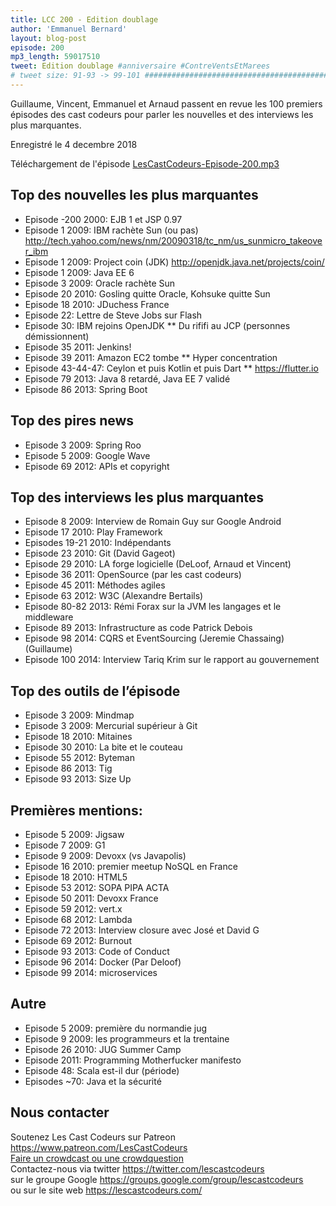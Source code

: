 ```yaml
---
title: LCC 200 - Edition doublage
author: 'Emmanuel Bernard'
layout: blog-post
episode: 200
mp3_length: 59017510
tweet: Edition doublage #anniversaire #ContreVentsEtMarees
# tweet size: 91-93 -> 99-101 #######################################################################
---
```

Guillaume, Vincent, Emmanuel et Arnaud passent en revue les 100 premiers épisodes des cast codeurs pour parler les nouvelles et des interviews les plus marquantes.

Enregistré le 4 decembre 2018

Téléchargement de l'épisode [LesCastCodeurs-Episode-200.mp3](https://traffic.libsyn.com/lescastcodeurs/LesCastCodeurs-Episode-200.mp3)

## Top des nouvelles les plus marquantes

* Episode -200 2000: EJB 1 et JSP 0.97
* Episode 1 2009: IBM rachète Sun (ou pas) <http://tech.yahoo.com/news/nm/20090318/tc_nm/us_sunmicro_takeover_ibm>
* Episode 1 2009: Project coin (JDK) <http://openjdk.java.net/projects/coin/>
* Episode 1 2009: Java EE 6
* Episode 3 2009: Oracle rachète Sun
* Episode 20 2010: Gosling quitte Oracle, Kohsuke quitte Sun
* Episode 18 2010: JDuchess France
* Episode 22: Lettre de Steve Jobs sur Flash
* Episode 30: IBM rejoins OpenJDK
** Du rififi au JCP (personnes démissionnent)
* Episode 35 2011: Jenkins!
* Episode 39 2011: Amazon EC2 tombe
** Hyper concentration
* Episode 43-44-47: Ceylon et puis Kotlin et puis Dart
** <https://flutter.io>
* Episode 79 2013: Java 8 retardé, Java EE 7 validé
* Episode 86 2013: Spring Boot

## Top des pires news

* Episode 3 2009: Spring Roo
* Episode 5 2009: Google Wave
* Episode 69 2012: APIs et copyright

## Top des interviews les plus marquantes

* Episode 8 2009: Interview de Romain Guy sur Google Android
* Episode 17 2010: Play Framework
* Episodes 19-21 2010: Indépendants
* Episode 23 2010: Git (David Gageot)
* Episode 29 2010: LA forge logicielle (DeLoof, Arnaud et Vincent)
* Episode 36 2011: OpenSource (par les cast codeurs)
* Episode 45 2011: Méthodes agiles
* Episode 63 2012: W3C (Alexandre Bertails)
* Episode 80-82 2013: Rémi Forax sur la JVM les langages et le middleware
* Episode 89 2013: Infrastructure as code Patrick Debois  
* Episode 98 2014: CQRS et EventSourcing (Jeremie Chassaing) (Guillaume)
* Episode 100 2014: Interview Tariq Krim sur le rapport au gouvernement

## Top des outils de l’épisode

* Episode 3 2009: Mindmap
* Episode 3 2009: Mercurial supérieur à Git 
* Episode 18 2010: Mitaines
* Episode 30 2010: La bite et le couteau
* Episode 55 2012: Byteman
* Episode 86 2013: Tig
* Episode 93 2013: Size Up

## Premières mentions:

* Episode 5 2009: Jigsaw
* Episode 7 2009: G1
* Episode 9 2009: Devoxx (vs Javapolis)
* Episode 16 2010: premier meetup NoSQL en France
* Episode 18 2010: HTML5
* Episode 53 2012: SOPA PIPA ACTA 
* Episode 50 2011: Devoxx France
* Episode 59 2012: vert.x
* Episode 68 2012: Lambda
* Episode 72 2013: Interview closure avec José et David G
* Episode 69 2012: Burnout
* Episode 93 2013: Code of Conduct
* Episode 96 2014: Docker (Par Deloof)
* Episode 99 2014: microservices

## Autre

* Episode 5 2009: première du normandie jug
* Episode 9 2009: les programmeurs et la trentaine
* Episode 26 2010: JUG Summer Camp
* Episode 2011: Programming Motherfucker manifesto
* Episode 48: Scala est-il dur (période)
* Episodes ~70: Java et la sécurité

## Nous contacter

Soutenez Les Cast Codeurs sur Patreon <https://www.patreon.com/LesCastCodeurs>  
[Faire un crowdcast ou une crowdquestion](https://lescastcodeurs.com/crowdcasting/)  
Contactez-nous via twitter <https://twitter.com/lescastcodeurs>  
sur le groupe Google <https://groups.google.com/group/lescastcodeurs>  
ou sur le site web <https://lescastcodeurs.com/>

